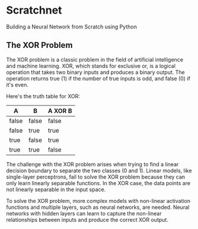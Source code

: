 # Scratchnet
Building a Neural Network from Scratch using Python

## The XOR Problem

The XOR problem is a classic problem in the field of artificial intelligence and machine learning. XOR, which stands for exclusive or, is a logical operation that takes two binary inputs and produces a binary output. The operation returns true (1) if the number of true inputs is odd, and false (0) if it's even.

Here's the truth table for XOR:

| A     | B     | A XOR B |
|-------|-------|---------|
| false | false | false   |
| false | true  | true    |
| true  | false | true    |
| true  | true  | false   |


The challenge with the XOR problem arises when trying to find a linear decision boundary to separate the two classes (0 and 1). Linear models, like single-layer perceptrons, fail to solve the XOR problem because they can only learn linearly separable functions. In the XOR case, the data points are not linearly separable in the input space.

To solve the XOR problem, more complex models with non-linear activation functions and multiple layers, such as neural networks, are needed. Neural networks with hidden layers can learn to capture the non-linear relationships between inputs and produce the correct XOR output.